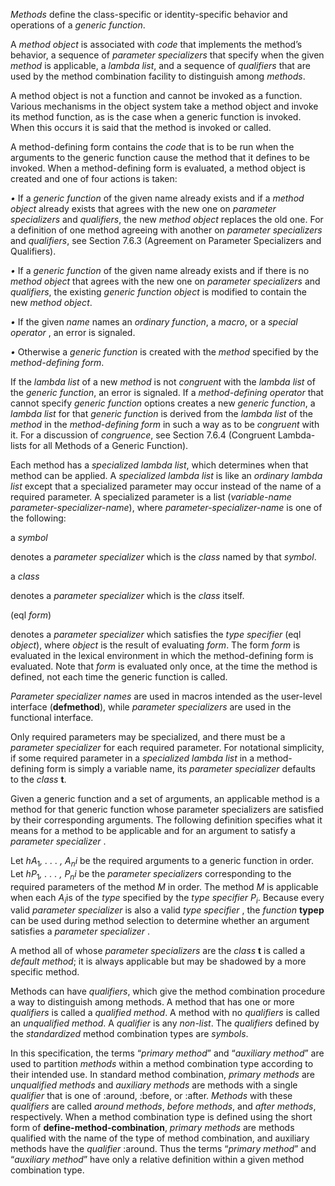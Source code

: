 



*Methods* define the class-specific or identity-specific behavior and operations of a *generic function*. 



A *method object* is associated with *code* that implements the method’s behavior, a sequence of *parameter specializers* that specify when the given *method* is applicable, a *lambda list*, and a sequence of *qualifiers* that are used by the method combination facility to distinguish among *methods*. 



A method object is not a function and cannot be invoked as a function. Various mechanisms in the object system take a method object and invoke its method function, as is the case when a generic function is invoked. When this occurs it is said that the method is invoked or called. 



A method-defining form contains the *code* that is to be run when the arguments to the generic function cause the method that it defines to be invoked. When a method-defining form is evaluated, a method object is created and one of four actions is taken: 



*•* If a *generic function* of the given name already exists and if a *method object* already exists that agrees with the new one on *parameter specializers* and *qualifiers*, the new *method object* replaces the old one. For a definition of one method agreeing with another on *parameter specializers* and *qualifiers*, see Section 7.6.3 (Agreement on Parameter Specializers and Qualifiers). 



*•* If a *generic function* of the given name already exists and if there is no *method object* that agrees with the new one on *parameter specializers* and *qualifiers*, the existing *generic function object* is modified to contain the new *method object*. 



*•* If the given *name* names an *ordinary function*, a *macro*, or a *special operator* , an error is signaled. 



*•* Otherwise a *generic function* is created with the *method* specified by the *method-defining form*. 







 



 



If the *lambda list* of a new *method* is not *congruent* with the *lambda list* of the *generic function*, an error is signaled. If a *method-defining operator* that cannot specify *generic function* options creates a new *generic function*, a *lambda list* for that *generic function* is derived from the *lambda list* of the *method* in the *method-defining form* in such a way as to be *congruent* with it. For a discussion of *congruence*, see Section 7.6.4 (Congruent Lambda-lists for all Methods of a Generic Function). 



Each method has a *specialized lambda list*, which determines when that method can be applied. A *specialized lambda list* is like an *ordinary lambda list* except that a specialized parameter may occur instead of the name of a required parameter. A specialized parameter is a list (*variable-name parameter-specializer-name*), where *parameter-specializer-name* is one of the following: 



a *symbol* 



denotes a *parameter specializer* which is the *class* named by that *symbol*. 



a *class* 



denotes a *parameter specializer* which is the *class* itself. 



(eql *form*) 



denotes a *parameter specializer* which satisfies the *type specifier* (eql *object*), where *object* is the result of evaluating *form*. The form *form* is evaluated in the lexical environment in which the method-defining form is evaluated. Note that *form* is evaluated only once, at the time the method is defined, not each time the generic function is called. 



*Parameter specializer names* are used in macros intended as the user-level interface (**defmethod**), while *parameter specializers* are used in the functional interface. 



Only required parameters may be specialized, and there must be a *parameter specializer* for each required parameter. For notational simplicity, if some required parameter in a *specialized lambda list* in a method-defining form is simply a variable name, its *parameter specializer* defaults to the *class* **t**. 



Given a generic function and a set of arguments, an applicable method is a method for that generic function whose parameter specializers are satisfied by their corresponding arguments. The following definition specifies what it means for a method to be applicable and for an argument to satisfy a *parameter specializer* . 



Let <i>hA</i><sub>1</sub><i>, . . . , A<sub>n</sub>i</i> be the required arguments to a generic function in order. Let <i>hP</i><sub>1</sub><i>, . . . , P<sub>n</sub>i</i> be the <i>parameter specializers</i> corresponding to the required parameters of the method <i>M</i> in order. The method <i>M</i> is applicable when each <i>A<sub>i</sub></i>is of the <i>type</i> specified by the <i>type specifier P<sub>i</sub></i>. Because every valid <i>parameter specializer</i> is also a valid <i>type specifier</i> , the <i>function</i> <b>typep</b> can be used during method selection to determine whether an argument satisfies a <i>parameter specializer</i> . 



A method all of whose *parameter specializers* are the *class* **t** is called a *default method*; it is always applicable but may be shadowed by a more specific method. 







 



 



Methods can have *qualifiers*, which give the method combination procedure a way to distinguish among methods. A method that has one or more *qualifiers* is called a *qualified method*. A method with no *qualifiers* is called an *unqualified method*. A *qualifier* is any *non-list*. The *qualifiers* defined by the *standardized* method combination types are *symbols*. 



In this specification, the terms “*primary method*” and “*auxiliary method*” are used to partition *methods* within a method combination type according to their intended use. In standard method combination, *primary methods* are *unqualified methods* and *auxiliary methods* are methods with a single *qualifier* that is one of :around, :before, or :after. *Methods* with these *qualifiers* are called *around methods*, *before methods*, and *after methods*, respectively. When a method combination type is defined using the short form of **define-method-combination**, *primary methods* are methods qualified with the name of the type of method combination, and auxiliary methods have the *qualifier* :around. Thus the terms “*primary method*” and “*auxiliary method*” have only a relative definition within a given method combination type. 



